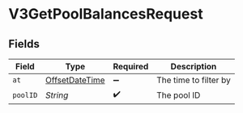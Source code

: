 # V3GetPoolBalancesRequest


## Fields

| Field                                                                                     | Type                                                                                      | Required                                                                                  | Description                                                                               |
| ----------------------------------------------------------------------------------------- | ----------------------------------------------------------------------------------------- | ----------------------------------------------------------------------------------------- | ----------------------------------------------------------------------------------------- |
| `at`                                                                                      | [OffsetDateTime](https://docs.oracle.com/javase/8/docs/api/java/time/OffsetDateTime.html) | :heavy_minus_sign:                                                                        | The time to filter by                                                                     |
| `poolID`                                                                                  | *String*                                                                                  | :heavy_check_mark:                                                                        | The pool ID                                                                               |